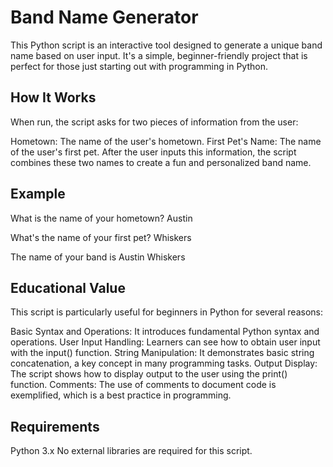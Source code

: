 # Band Name Generator

This Python script is an interactive tool designed to generate a unique band name based on user input. It's a simple, beginner-friendly project that is perfect for those just starting out with programming in Python.

## How It Works
When run, the script asks for two pieces of information from the user:

Hometown: The name of the user's hometown.
First Pet's Name: The name of the user's first pet.
After the user inputs this information, the script combines these two names to create a fun and personalized band name.

## Example

What is the name of your hometown?
Austin

What's the name of your first pet?
Whiskers

The name of your band is Austin Whiskers

## Educational Value
This script is particularly useful for beginners in Python for several reasons:

Basic Syntax and Operations: It introduces fundamental Python syntax and operations.
User Input Handling: Learners can see how to obtain user input with the input() function.
String Manipulation: It demonstrates basic string concatenation, a key concept in many programming tasks.
Output Display: The script shows how to display output to the user using the print() function.
Comments: The use of comments to document code is exemplified, which is a best practice in programming.

## Requirements
Python 3.x
No external libraries are required for this script.

